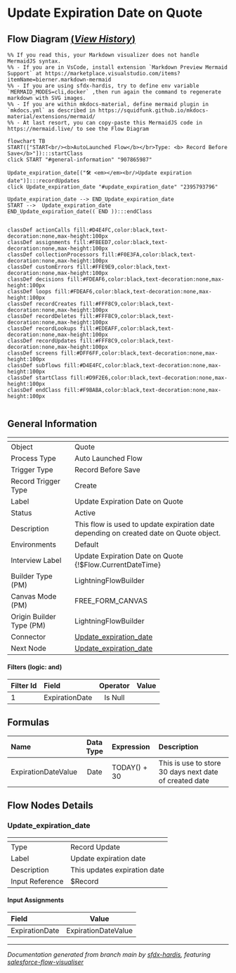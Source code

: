 # Update Expiration Date on Quote

## Flow Diagram [(_View History_)](Update_Expiration_Date_on_Quote-history.md)

```mermaid
%% If you read this, your Markdown visualizer does not handle MermaidJS syntax.
%% - If you are in VsCode, install extension `Markdown Preview Mermaid Support` at https://marketplace.visualstudio.com/items?itemName=bierner.markdown-mermaid
%% - If you are using sfdx-hardis, try to define env variable `MERMAID_MODES=cli,docker` ,then run again the command to regenerate markdown with SVG images.
%% - If you are within mkdocs-material, define mermaid plugin in `mkdocs.yml` as described in https://squidfunk.github.io/mkdocs-material/extensions/mermaid/
%% - At last resort, you can copy-paste this MermaidJS code in https://mermaid.live/ to see the Flow Diagram

flowchart TB
START(["START<br/><b>AutoLaunched Flow</b></br>Type: <b> Record Before Save</b>"]):::startClass
click START "#general-information" "907865987"

Update_expiration_date[("🛠️ <em></em><br/>Update expiration date")]:::recordUpdates
click Update_expiration_date "#update_expiration_date" "2395793796"

Update_expiration_date --> END_Update_expiration_date
START -->  Update_expiration_date
END_Update_expiration_date(( END )):::endClass


classDef actionCalls fill:#D4E4FC,color:black,text-decoration:none,max-height:100px
classDef assignments fill:#FBEED7,color:black,text-decoration:none,max-height:100px
classDef collectionProcessors fill:#F0E3FA,color:black,text-decoration:none,max-height:100px
classDef customErrors fill:#FFE9E9,color:black,text-decoration:none,max-height:100px
classDef decisions fill:#FDEAF6,color:black,text-decoration:none,max-height:100px
classDef loops fill:#FDEAF6,color:black,text-decoration:none,max-height:100px
classDef recordCreates fill:#FFF8C9,color:black,text-decoration:none,max-height:100px
classDef recordDeletes fill:#FFF8C9,color:black,text-decoration:none,max-height:100px
classDef recordLookups fill:#EDEAFF,color:black,text-decoration:none,max-height:100px
classDef recordUpdates fill:#FFF8C9,color:black,text-decoration:none,max-height:100px
classDef screens fill:#DFF6FF,color:black,text-decoration:none,max-height:100px
classDef subflows fill:#D4E4FC,color:black,text-decoration:none,max-height:100px
classDef startClass fill:#D9F2E6,color:black,text-decoration:none,max-height:100px
classDef endClass fill:#F9BABA,color:black,text-decoration:none,max-height:100px


```

<!-- Flow description -->

## General Information

|<!-- -->|<!-- -->|
|:---|:---|
|Object|Quote|
|Process Type| Auto Launched Flow|
|Trigger Type| Record Before Save|
|Record Trigger Type| Create|
|Label|Update Expiration Date on Quote|
|Status|Active|
|Description|This flow is used to update expiration date depending on created date on Quote object.|
|Environments|Default|
|Interview Label|Update Expiration Date on Quote {!$Flow.CurrentDateTime}|
| Builder Type (PM)|LightningFlowBuilder|
| Canvas Mode (PM)|FREE_FORM_CANVAS|
| Origin Builder Type (PM)|LightningFlowBuilder|
|Connector|[Update_expiration_date](#update_expiration_date)|
|Next Node|[Update_expiration_date](#update_expiration_date)|


#### Filters (logic: **and**)

|Filter Id|Field|Operator|Value|
|:-- |:-- |:--:|:--: |
|1|ExpirationDate| Is Null|<!-- -->|


## Formulas

|Name|Data Type|Expression|Description|
|:-- |:--:|:-- |:--  |
|ExpirationDateValue|Date|TODAY() + 30|This is use to store 30 days next date of created date|


## Flow Nodes Details

### Update_expiration_date

|<!-- -->|<!-- -->|
|:---|:---|
|Type|Record Update|
|Label|Update expiration date|
|Description|This updates expiration date|
|Input Reference|$Record|


#### Input Assignments

|Field|Value|
|:-- |:--: |
|ExpirationDate|ExpirationDateValue|








___

_Documentation generated from branch main by [sfdx-hardis](https://sfdx-hardis.cloudity.com), featuring [salesforce-flow-visualiser](https://github.com/toddhalfpenny/salesforce-flow-visualiser)_